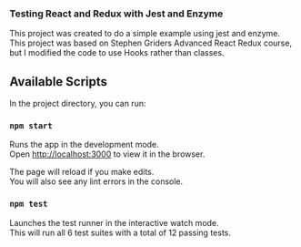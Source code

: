 ### Testing React and Redux with Jest and Enzyme

This project was created to do a simple example using jest and enzyme. This project was based on Stephen Griders Advanced React Redux course, but I modified the code to use Hooks rather than classes.

## Available Scripts

In the project directory, you can run:

### `npm start`

Runs the app in the development mode.<br />
Open [http://localhost:3000](http://localhost:3000) to view it in the browser.

The page will reload if you make edits.<br />
You will also see any lint errors in the console.

### `npm test`

Launches the test runner in the interactive watch mode.<br />
This will run all 6 test suites with a total of 12 passing tests.
